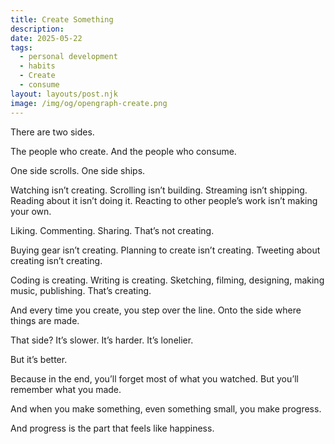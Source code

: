 ```yaml
---
title: Create Something
description:
date: 2025-05-22
tags:
  - personal development
  - habits
  - Create
  - consume
layout: layouts/post.njk
image: /img/og/opengraph-create.png
---
```


There are two sides.

The people who create.
And the people who consume.

One side scrolls.
One side ships.

Watching isn’t creating.
Scrolling isn’t building.
Streaming isn’t shipping.
Reading about it isn’t doing it.
Reacting to other people’s work isn’t making your own.

Liking. Commenting. Sharing.
That’s not creating.

Buying gear isn’t creating.
Planning to create isn’t creating.
Tweeting about creating isn’t creating.

Coding is creating.
Writing is creating.
Sketching, filming, designing, making music, publishing.
That’s creating.

And every time you create, you step over the line.
Onto the side where things are made.

That side?
It’s slower.
It’s harder.
It’s lonelier.

But it’s better.

Because in the end, you’ll forget most of what you watched.
But you’ll remember what you made.

And when you make something, even something small,
you make progress.

And progress is the part that feels like happiness.
